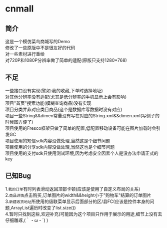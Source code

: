 # cnmall
## 简介
这是一个模仿菜鸟商城写的Demo<br>
修改了一些原版中不是很友好的代码<br>
对一些素材进行重绘<br>
对720P和1080P分辨率做了简单的适配(原版只支持1280*768)<br>

## 不足
一些接口没有实现(譬如:我的收藏,下单时选择地址)<br>
对其他分辨率没有适配(尤其是低分辨率的手机显示上会有影响)<br>
项目"首页"搜索功能(模糊查询商品)没有实现<br>
项目分类并非对应类目商品(这个是数据库写数据时没有对应)<br>
项目一些String&&dimen常量没有写在对应的String.xml&&dimen.xml(写例子的时候图方便了)<br>
项目使用的Fresco框架只做了简单的配置,低配置移动设备可能在图片加载时会引发GC<br>
项目使用的短信sdk内容没做处理,当然这是个细节问题<br>
项目使用的分享sdk内容没做处理,当然这也是个细节问题<br>
项目使用的支付sdk只使用测试环境,因为考虑安全因素个人是没办法申请正式的key<br>

## 已知Bug
1.`我的订单`有时列表滑动返回顶部卡顿(应该是使用了自定义布局的关系)<br>
2.`商品详情`点击购买,订单图片的width&&height小于"购物车"结算的订单图片<br>
3.`新建收货地址`所使用的级联菜单显示后面部分的区/县FC(应该是控件本身的问题,ArrayList遍历时改变了list.size())<br>
4.暂时只找到这些,欢迎补充(可能因为这个项目只作用于展示的用途,细节上没有去仔细雕琢,(｀・ω・´) )
